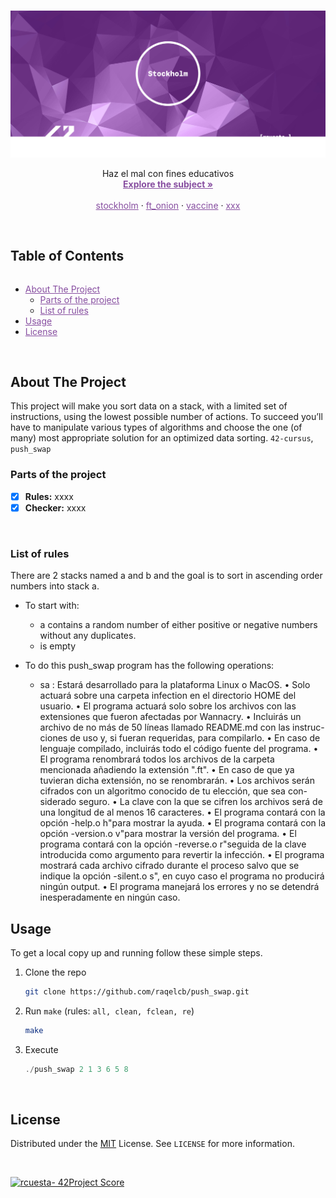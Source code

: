 <!-- PROJECT LOGO -->
<br />
<p align="center">
  <a href="https://elearning.intra.42.fr/assets/42_logo-7dfc9110a5319a308863b96bda33cea995046d1731cebb735e41b16255106c12.svg">
    <img src="images/stockholm_Cover.png" alt="stockholmCover">
  </a>

  <p align="center">
    Haz el mal con fines educativos
    <br />
    <a style="color:#874EA0" href="https://cdn.intra.42.fr/pdf/pdf/55314/es.subject.pdf"><strong>Explore the subject »</strong></a>
    <br />
    <br />
    <a style="color:#874EA0" href="https://github.com/raqelcb/stockholm">stockholm</a>
    ·
    <a style="color:#874EA0" href="https://github.com/raqelcb/ft_onion">ft_onion</a>
    ·
    <a style="color:#874EA0" href="https://github.com/raqelcb/vaccine">vaccine</a>
	·
	<a style="color:#874EA0" href="https://github.com/raqelcb/xxx">xxx</a>
  </p>
</p>
<br>
<!-- TABLE OF CONTENTS -->
<!-- <details open="open"> -->
  <summary><h2 style="display: inline-block">Table of Contents</h2></summary>
  <ul>
    <li>
      <a style="color:#874EA0" href="#about-the-project">About The Project</a>
      <ul>
        <li><a style="color:#874EA0" href="#parts-of-the-project">Parts of the project</a></li>
        <li><a style="color:#874EA0" href="#list-of-rules">List of rules</a></li>
      </ul>
    </li>
    <li>
      <a style="color:#874EA0" href="#usage">Usage</a>
    </li>
    <li><a style="color:#874EA0" href="#license">License</a></li>
  </ul>
</details>

<br>

<!-- ABOUT THE PROJECT -->
## About The Project

This project will make you sort data on a stack, with a limited set of instructions, using the lowest possible number of actions. To succeed you’ll have to manipulate various types of algorithms and choose the one (of many) most appropriate solution for an optimized data sorting.
`42-cursus`, `push_swap`
<br>

### Parts of the project

* [X] **Rules:** xxxx
* [X] **Checker:** xxxx

<br>


### List of rules
There are 2 stacks named a and b and the goal is to sort in ascending order numbers into stack a.

- To start with:

	- a contains a random number of either positive or negative numbers without any duplicates.
	- is empty

- To do this push_swap program has the following operations:

	- sa : Estará desarrollado para la plataforma Linux o MacOS.
• Solo actuará sobre una carpeta infection en el directorio HOME del usuario.
• El programa actuará solo sobre los archivos con las extensiones que fueron afectadas por Wannacry.
• Incluirás un archivo de no más de 50 líneas llamado README.md con las instruc- ciones de uso y, si fueran requeridas, para compilarlo.
• En caso de lenguaje compilado, incluirás todo el código fuente del programa.
• El programa renombrará todos los archivos de la carpeta mencionada añadiendo la
extensión ".ft".
• En caso de que ya tuvieran dicha extensión, no se renombrarán.
• Los archivos serán cifrados con un algoritmo conocido de tu elección, que sea con- siderado seguro.
• La clave con la que se cifren los archivos será de una longitud de al menos 16 caracteres.
• El programa contará con la opción -help.o h"para mostrar la ayuda.
• El programa contará con la opción -version.o v"para mostrar la versión del programa.
• El programa contará con la opción -reverse.o r"seguida de la clave introducida como argumento para revertir la infección.
• El programa mostrará cada archivo cifrado durante el proceso salvo que se indique la opción -silent.o s", en cuyo caso el programa no producirá ningún output.
• El programa manejará los errores y no se detendrá inesperadamente en ningún caso.

<!-- INSTALLATION -->
## Usage

To get a local copy up and running follow these simple steps.


1. Clone the repo
   ```sh
   git clone https://github.com/raqelcb/push_swap.git
   ```
2. Run `make` (rules: `all, clean, fclean, re`)
   ```sh
   make
   ```
3. Execute
   ```c
   ./push_swap 2 1 3 6 5 8
   ```

<br>

<!-- LICENSE -->
## License

Distributed under the
[MIT](https://choosealicense.com/licenses/mit/) License. See `LICENSE` for more information.

<br>

[![rcuesta- 42Project Score](https://badge42.herokuapp.com/api/project/rcuesta-/push_swap)](https://github.com/rcuesta-/badge42)
